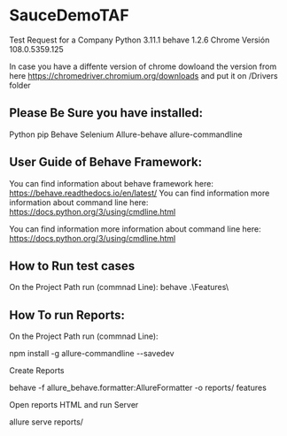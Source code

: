 # SauceDemoTAF
Test Request for a Company
Python 3.11.1
behave 1.2.6
Chrome Versión 108.0.5359.125

In case you have a diffente version of chrome dowloand  the version  from here https://chromedriver.chromium.org/downloads
and put it on /Drivers folder

## Please Be Sure you have installed: 
Python
pip
Behave
Selenium
Allure-behave
allure-commandline

## User Guide of Behave Framework:

You can find information about behave framework here: https://behave.readthedocs.io/en/latest/ You can find information more information about command line here: https://docs.python.org/3/using/cmdline.html

You can find information more information about command line here: https://docs.python.org/3/using/cmdline.html

## How to Run test cases

On the Project Path run (commnad Line):
behave .\Features\


## How To run Reports:
On the Project Path run (commnad Line):

npm install -g allure-commandline --savedev     

Create Reports

behave -f allure_behave.formatter:AllureFormatter -o reports/ features

Open reports HTML and run Server

allure serve reports/
